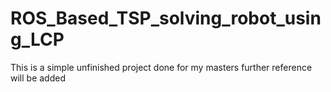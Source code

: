 # ROS_Based_TSP_solving_robot_using_LCP
This is a simple unfinished project done for my masters further reference will be added
